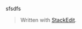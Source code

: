 
sfsdfs

> Written with [StackEdit](https://stackedit.io/).
<!--stackedit_data:
eyJoaXN0b3J5IjpbLTE2ODA1MjUwMzddfQ==
-->